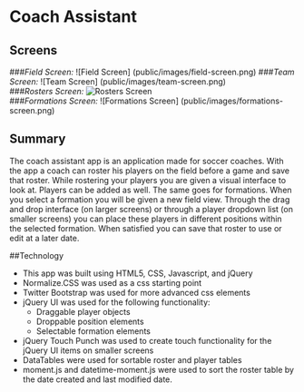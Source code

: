 # Coach Assistant

## Screens
###*Field Screen:* 
![Field Screen] (public/images/field-screen.png)
###*Team Screen:* 
![Team Screen] (public/images/team-screen.png)  
###*Rosters Screen:*
![Rosters Screen](public/images/rosters-screen.png)  
###*Formations Screen:*
![Formations Screen] (public/images/formations-screen.png)   

## Summary
The coach assistant app is an application made for soccer coaches.  With the app a coach can roster his players on the field before a game and save that roster. While rostering your players you are given a visual interface to look at. Players can be added as well. The same goes for formations. When you select a formation you will be given a new field view. Through the drag and drop interface (on larger screens) or through a player dropdown list (on smaller screens) you can place these players in different positions within the selected formation. When satisfied you can save that roster to use or edit at a later date. 

##Technology
* This app was built using HTML5, CSS, Javascript, and jQuery
* Normalize.CSS was used as a css starting point
* Twitter Bootstrap was used for more advanced css elements
* jQuery UI was used for the following functionality:
	* Draggable player objects
	* Droppable position elements
	* Selectable formation elements
* jQuery Touch Punch was used to create touch functionality for the jQuery UI items on smaller screens
* DataTables were used for sortable roster and player tables
* moment.js and datetime-moment.js were used to sort the roster table by the date created and last modified date.